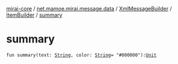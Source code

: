 [mirai-core](../../../index.md) / [net.mamoe.mirai.message.data](../../index.md) / [XmlMessageBuilder](../index.md) / [ItemBuilder](index.md) / [summary](./summary.md)

# summary

`fun summary(text: `[`String`](https://kotlinlang.org/api/latest/jvm/stdlib/kotlin/-string/index.html)`, color: `[`String`](https://kotlinlang.org/api/latest/jvm/stdlib/kotlin/-string/index.html)` = "#000000"): `[`Unit`](https://kotlinlang.org/api/latest/jvm/stdlib/kotlin/-unit/index.html)